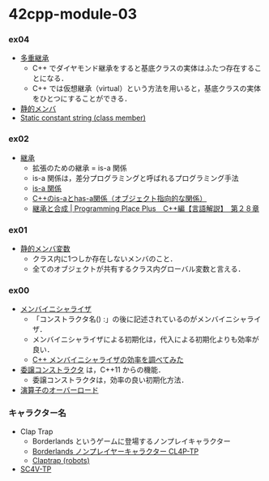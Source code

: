 # 42cpp-module-03

### ex04
- [多重継承](https://programming.pc-note.net/cpp/inheritance_multiple.html)
  - C++ でダイヤモンド継承をすると基底クラスの実体はふたつ存在することになる．
  - C++ では仮想継承（virtual）という方法を用いると，基底クラスの実体をひとつにすることができる．
- [静的メンバ](https://cpp-lang.sevendays-study.com/day5.html)
- [Static constant string (class member)](https://stackoverflow.com/questions/1563897/static-constant-string-class-member)

### ex02
- [継承](https://programming.pc-note.net/cpp/inheritance.html)
  - 拡張のための継承 = is-a 関係
  - is-a 関係は，差分プログラミングと呼ばれるプログラミング手法
  - [is-a 関係](https://programming-place.net/ppp/contents/cpp/language/026.html#is_a)
  - [C++のis-aとhas-a関係（オブジェクト指向的な関係）](https://www.zealseeds.com/Lang/LangCpp/cpp/objectOrientation/RelationOfIs-aOrHas-a/index.html)
  - [継承と合成 | Programming Place Plus　C++編【言語解説】　第２８章](https://programming-place.net/ppp/contents/cpp/language/028.html)

### ex01
- [静的メンバ変数](http://wisdom.sakura.ne.jp/programming/cpp/cpp41.html)
  - クラス内に1つしか存在しないメンバのこと．
  - 全てのオブジェクトが共有するクラス内グローバル変数と言える．

### ex00
- [メンバイニシャライザ](https://programming.pc-note.net/cpp/constructor.html)
  - 「コンストラクタ名() :」の後に記述されているのがメンバイニシャライザ．
  - メンバイニシャライザによる初期化は，代入による初期化よりも効率が良い．
  - [C++ メンバイニシャライザの効率を調べてみた](http://jagabeeinitialize.hatenablog.com/entry/2018/01/21/192043)
- [委譲コンストラクタ](https://cpprefjp.github.io/lang/cpp11/delegating_constructors.html) は，C++11 からの機能．
  - 委譲コンストラクタは，効率の良い初期化方法．
- [演算子のオーバーロード](http://wisdom.sakura.ne.jp/programming/cpp/cpp27.html)

### キャラクター名
- Clap Trap
  - Borderlands というゲームに登場するノンプレイキャラクター
  - [Borderlands ノンプレイヤーキャラクター CL4P-TP](https://ja.wikipedia.org/wiki/Borderlands#%E3%83%8E%E3%83%B3%E3%83%97%E3%83%AC%E3%82%A4%E3%83%A4%E3%83%BC%E3%82%AD%E3%83%A3%E3%83%A9%E3%82%AF%E3%82%BF%E3%83%BC)
  - [Claptrap (robots)](https://borderlands.fandom.com/wiki/Claptrap_(robots))
- [SC4V-TP](https://borderlands.fandom.com/wiki/SC4V-TP)
